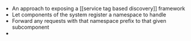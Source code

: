 - An approach to exposing a [[service tag based discovery]] framework
- Let components of the system register a namespace to handle
- Forward any requests with that namespace prefix to that given subcomponent
- 

